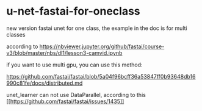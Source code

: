 # u-net-fastai-for-oneclass
new version fastai unet for one class, the example in the doc is for multi classes

according to https://nbviewer.jupyter.org/github/fastai/course-v3/blob/master/nbs/dl1/lesson3-camvid.ipynb

if you want to use multi gpu, you can use this method:

https://github.com/fastai/fastai/blob/5a04f96bcff36a53847ff0b93648db16990c81fe/docs/distributed.md

unet_learner can not use DataParallel, according to this [[https://github.com/fastai/fastai/issues/1435]]
